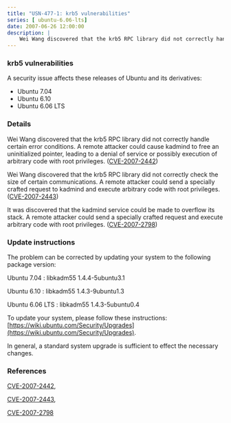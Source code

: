 ```yaml
---
title: "USN-477-1: krb5 vulnerabilities"
series: [ ubuntu-6.06-lts]
date: 2007-06-26 12:00:00
description: |
    Wei Wang discovered that the krb5 RPC library did not correctly handle certain error conditions.  A remote attacker could cause kadmind to free an uninitialized pointer, leading to a denial of service or possibly execution of arbitrary code with root privileges. ([CVE-2007-2442](http://people.ubuntu.com/~ubuntu-security/cve/CVE-2007-2442))
--- 
```

 
### krb5 vulnerabilities

A security issue affects these releases of Ubuntu and its derivatives:

* Ubuntu 7.04
* Ubuntu 6.10
* Ubuntu 6.06 LTS

### Details

Wei Wang discovered that the krb5 RPC library did not correctly handle certain error conditions. A remote attacker could cause kadmind to free an uninitialized pointer, leading to a denial of service or possibly execution of arbitrary code with root privileges. ([CVE-2007-2442](http://people.ubuntu.com/~ubuntu-security/cve/CVE-2007-2442))

Wei Wang discovered that the krb5 RPC library did not correctly check the size of certain communications. A remote attacker could send a specially crafted request to kadmind and execute arbitrary code with root privileges. ([CVE-2007-2443](http://people.ubuntu.com/~ubuntu-security/cve/CVE-2007-2443))

It was discovered that the kadmind service could be made to overflow its stack. A remote attacker could send a specially crafted request and execute arbitrary code with root privileges. ([CVE-2007-2798](http://people.ubuntu.com/~ubuntu-security/cve/CVE-2007-2798))

### Update instructions

The problem can be corrected by updating your system to the following package version:

Ubuntu 7.04
 : libkadm55 <span>1.4.4-5ubuntu3.1</span>

Ubuntu 6.10
 : libkadm55 <span>1.4.3-9ubuntu1.3</span>

Ubuntu 6.06 LTS
 : libkadm55 <span>1.4.3-5ubuntu0.4</span>

To update your system, please follow these instructions: [https://wiki.ubuntu.com/Security/Upgrades](https://wiki.ubuntu.com/Security/Upgrades).

In general, a standard system upgrade is sufficient to effect the necessary changes.

### References

 [CVE-2007-2442](http://people.ubuntu.com/~ubuntu-security/cve/CVE-2007-2442), 

 [CVE-2007-2443](http://people.ubuntu.com/~ubuntu-security/cve/CVE-2007-2443), 

 [CVE-2007-2798](http://people.ubuntu.com/~ubuntu-security/cve/CVE-2007-2798)
 
